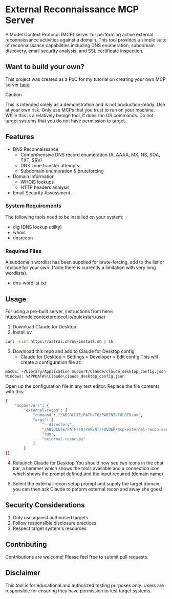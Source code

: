 # External Reconnaissance MCP Server

A Model Context Protocol (MCP) server for performing active external reconnaissance activities against a domain. This tool provides a simple suite of reconnaissance capabilities including DNS enumeration, subdomain discovery, email security analysis, and SSL certificate inspection.

## Want to build your own?
This project was created as a PoC for my tutorial on creating your own MCP server [here](link)

> [!CAUTION]
> This is intended solely as a demonstration and is not production-ready. Use at your own risk. Only use MCPs that you trust to run on your machine. While this is a relatively benign tool, it does run OS commands. Do not target systems that you do not have permission to target.

## Features

- DNS Reconnaissance
  - Comprehensive DNS record enumeration (A, AAAA, MX, NS, SOA, TXT, SRV)
  - DNS zone transfer attempts
  - Subdomain enumeration & bruteforcing
- Domain Information
  - WHOIS lookups
  - HTTP headers analysis
- Email Security Assessment

### System Requirements
The following tools need to be installed on your system:
- dig (DNS lookup utility)
- whois
- dnsrecon

### Required Files
A subdomain wordlist has been supplied for brute-forcing, add to the list or replace for your own. (Note there is currently a limitation with very long wordlists).
- dns-wordlist.txt

## Usage
For using a pre-built server, instructions from here: https://modelcontextprotocol.io/quickstart/user

1. Download Claude for Desktop
2. Install uv
```bash
curl -LsSf https://astral.sh/uv/install.sh | sh
```
3. Download this repo and add to Claude for Desktop config
    - Claude for Desktop > Settings > Developer > Edit config
    This will create a configuration file at:
```bash
macOS: ~/Library/Application Support/Claude/claude_desktop_config.json
Windows: %APPDATA%\Claude\claude_desktop_config.json
```
Open up the configuration file in any text editor. Replace the file contents with this:
```bash
{
	"mcpServers": {
		"external-recon": {
			"command": "/ABSOLUTE/PATH/TO/PARENT/FOLDER/uv",
			"args": [
				"--directory",
				"/ABSOLUTE/PATH/TO/PARENT/FOLDER/mcp-external-recon-server",
				"run",
				"external-recon.py"
			]
		}
}}
```
4. Relaunch Claude for Desktop
You should now see two icons in the chat bar, a hammer which shows the tools available and a connection icon which shows the prompt defined and the input required (domain name)

5. Select the external-recon setup prompt and supply the target domain, you can then ask Claude to peform external recon and away she goes!

## Security Considerations

1. Only use against authorised targets
2. Follow responsible disclosure practices
3. Respect target system's resources

## Contributing

Contributions are welcome! Please feel free to submit pull requests.

## Disclaimer

This tool is for educational and authorized testing purposes only. Users are responsible for ensuring they have permission to test target systems.
